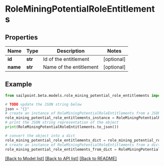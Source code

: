 # RoleMiningPotentialRoleEntitlements


## Properties

Name | Type | Description | Notes
------------ | ------------- | ------------- | -------------
**id** | **str** | Id of the entitlement | [optional] 
**name** | **str** | Name of the entitlement | [optional] 

## Example

```python
from sailpoint.beta.models.role_mining_potential_role_entitlements import RoleMiningPotentialRoleEntitlements

# TODO update the JSON string below
json = "{}"
# create an instance of RoleMiningPotentialRoleEntitlements from a JSON string
role_mining_potential_role_entitlements_instance = RoleMiningPotentialRoleEntitlements.from_json(json)
# print the JSON string representation of the object
print(RoleMiningPotentialRoleEntitlements.to_json())

# convert the object into a dict
role_mining_potential_role_entitlements_dict = role_mining_potential_role_entitlements_instance.to_dict()
# create an instance of RoleMiningPotentialRoleEntitlements from a dict
role_mining_potential_role_entitlements_from_dict = RoleMiningPotentialRoleEntitlements.from_dict(role_mining_potential_role_entitlements_dict)
```
[[Back to Model list]](../README.md#documentation-for-models) [[Back to API list]](../README.md#documentation-for-api-endpoints) [[Back to README]](../README.md)


